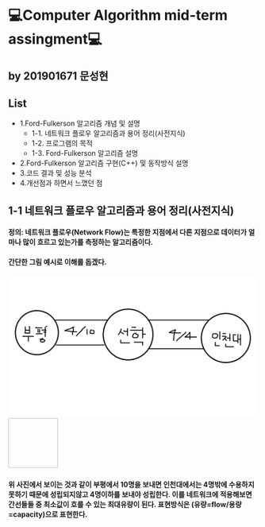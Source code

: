 💻Computer Algorithm mid-term assingment💻
===========================================
by 201901671 문성현
-----------------------
## List
- 1.Ford-Fulkerson 알고리즘 개념 및 설명
    - 1-1. 네트워크 플로우 알고리즘과 용어 정리(사전지식)
    - 1-2. 프로그램의 목적
    - 1-3. Ford-Fulkerson 알고리즘 설명
- 2.Ford-Fulkerson 알고리즘 구현(C++) 및 동작방식 설명
- 3.코드 결과 및 성능 분석
- 4.개선점과 하면서 느꼈던 점

## 1-1 네트워크 플로우 알고리즘과 용어 정리(사전지식)
#### 정의: 네트워크 플로우(Network Flow)는 특정한 지점에서 다른 지점으로 데이터가 얼마나 많이 흐르고 있는가를 측정하는 알고리즘이다.
#### 간단한 그림 예시로 이해를 돕겠다.
![Alt text](https://github.com/sunghyun0610/Computer-Algorithm/blob/main/%EB%84%A4%ED%8A%B8%EC%9B%8C%ED%81%AC%20%ED%94%8C%EB%A1%9C%EC%9A%B0.gif)
<img width="100px" height="100px"></img>
#### 위 사진에서 보이는 것과 같이 부평에서 10명을 보내면 인천대에서는 4명밖에 수용하지 못하기 때문에 성립되지않고 4명이하를 보내야 성립한다. 이를 네트워크에 적용해보면 간선들들 중 최소값이 흐를 수 있는 최대유량이 된다. 표현방식은 (유량=flow/용량=capacity)으로 표현한다.

